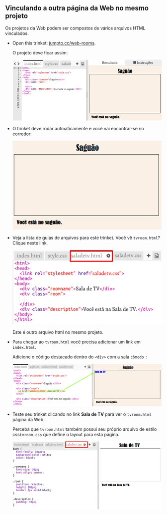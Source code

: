 ## Vinculando a outra página da Web no mesmo projeto

Os projetos da Web podem ser compostos de vários arquivos HTML vinculados.

+ Open this trinket: <a href="https://trinket.io/html/f1486ddb24" target="_blank">jumpto.cc/web-rooms</a>.
    
    O projeto deve ficar assim:
    
    ![captura de tela](images/rooms-starter.png)

+ O trinket deve rodar autmaticamente e você vai encontrar-se no corredor:
    
    ![captura de tela](images/rooms-hall-start.png)

+ Veja a lista de guias de arquivos para este trinket. Você vê `tvroom.html`? Clique neste link.
    
    ![captura de tela](images/rooms-tvroom-html.png)
    
    Este é outro arquivo html no mesmo projeto.

+ Para chegar ao `tvroom.html` você precisa adicionar um link em `index.html`.
    
    Adicione o código destacado dentro do `<div>` com a sala `cômodo `:
    
    ![screenshot](images/rooms-link-tvroom.png)

+ Teste seu trinket clicando no link **Sala de TV** para ver o `tvroom.html` página da Web.
    
    Perceba que `tvroom.html` também possui seu próprio arquivo de estilo css`tvroom.css` que define o layout para esta página.
    
    ![screenshot](images/rooms-tvroom-unstyled.png)
